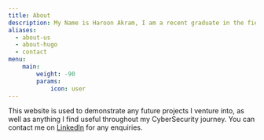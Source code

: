 ```yaml
---
title: About
description: My Name is Haroon Akram, I am a recent graduate in the field of Cyber Security. 
aliases:
  - about-us
  - about-hugo
  - contact
menu:
    main: 
        weight: -90
        params:
            icon: user
---
```

This website is used to demonstrate any future projects I venture into, as well as anything I find useful throughout my CyberSecurity journey. 
You can contact me on [LinkedIn](https://www.linkedin.com/in/haroon-akram/) for any enquiries.



